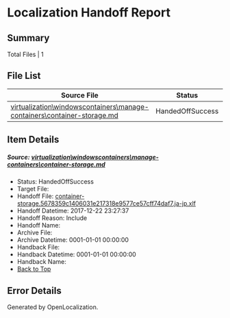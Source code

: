 # <a name='report-top'></a> Localization Handoff Report

## Summary
 Total Files | 1

## File List
 Source File | Status | Details 
 ----------- | ------ | ------- 
 [virtualization\windowscontainers\manage-containers\container-storage.md](https://github.com/Microsoft/Virtualization-Documentation-Private/blob/0ed73bc969eddf41126212d88b894327b26aa420/virtualization/windowscontainers/manage-containers/container-storage.md) | HandedOffSuccess | [Details](#a06b2f3ac2249f0f315e027ec43661419a76a5e9350)

## Item Details
##### <a name='a06b2f3ac2249f0f315e027ec43661419a76a5e9350'></a> Source: [virtualization\windowscontainers\manage-containers\container-storage.md](https://github.com/Microsoft/Virtualization-Documentation-Private/blob/0ed73bc969eddf41126212d88b894327b26aa420/virtualization/windowscontainers/manage-containers/container-storage.md)
* Status: HandedOffSuccess
* Target File: 
* Handoff File: [container-storage.5678359c1406031e217318e9577ce57cff74daf7.ja-jp.xlf](https://github.com/MicrosoftDocs/Virtualization-Documentation-Private.handoff/blob/97be3e440498ca07529a7b78a754104b9817abc4/ol-handoff/MicrosoftDocs/Virtualization-Documentation-Private.ja-jp/live/container-storage.5678359c1406031e217318e9577ce57cff74daf7.ja-jp.xlf)
* Handoff Datetime: 2017-12-22 23:27:37
* Handoff Reason: Include
* Handoff Name: 
* Archive File: 
* Archive Datetime: 0001-01-01 00:00:00
* Handback File: 
* Handback Datetime: 0001-01-01 00:00:00
* Handback Name: 
* [Back to Top](#report-top)


## Error Details

Generated by OpenLocalization.
